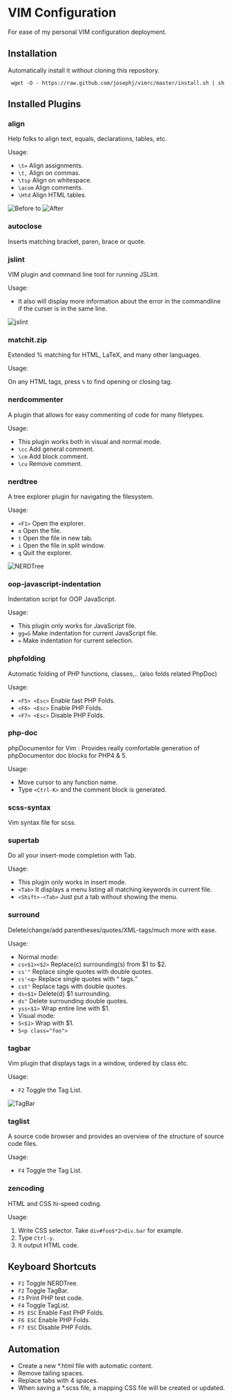 VIM Configuration
==========================
For ease of my personal VIM configuration deployment.

Installation
------------
Automatically install it without cloning this repository.

     wget -O - https://raw.github.com/josephj/vimrc/master/install.sh | sh

Installed Plugins
------------------
### align
Help folks to align text, equals, declarations, tables, etc.

Usage:

* ``\t=`` Align assignments.
* ``\t,`` Align on commas.
* ``\tsp`` Align on whitespace.
* ``\acom`` Align comments.
* ``\Htd`` Align HTML tables.

![Before](http://farm7.staticflickr.com/6240/6381243601_6c0e11b407_o.png) to ![After](http://farm7.staticflickr.com/6060/6381243567_97aeacc990_o.png)

### autoclose
Inserts matching bracket, paren, brace or quote.

### jslint
VIM plugin and command line tool for running JSLint.

Usage:

* It also will display more information about the error in the commandline if the curser is in the same line.

![jslint](http://farm7.staticflickr.com/6058/6381296179_cb4a86e209_o.png)

### matchit.zip
Extended % matching for HTML, LaTeX, and many other languages.

Usage:

On any HTML tags, press ``%`` to find opening or closing tag.

### nerdcommenter
A plugin that allows for easy commenting of code for many filetypes.

Usage:

* This plugin works both in visual and normal mode.
* ``\cc``  Add general comment.
* ``\cm``  Add block comment.   
* ``\cu``  Remove comment.

### nerdtree
A tree explorer plugin for navigating the filesystem.

Usage:

* ``<F1>`` Open the explorer.
* ``o`` Open the file.
* ``t`` Open the file in new tab.
* ``i`` Open the file in split window.
* ``q`` Quit the explorer.

![NERDTree](http://farm7.staticflickr.com/6099/6381243415_52928006da_o.png)

### oop-javascript-indentation
Indentation script for OOP JavaScript.

Usage: 

* This plugin only works for JavaScript file.
* ``gg=G`` Make indentation for current JavaScript file.
* ``=`` Make indentation for current selection.

### phpfolding
Automatic folding of PHP functions, classes,.. (also folds related PhpDoc) 

Usage:

* ```<F5> <Esc>``` Enable fast PHP Folds.
* ```<F6> <Esc>``` Enable PHP Folds.
* ```<F7> <Esc>``` Disable PHP Folds. 

### php-doc
phpDocumentor for Vim : Provides really comfortable generation of phpDocumentor doc blocks for PHP4 & 5. 

Usage:

* Move cursor to any function name.
* Type ```<Ctrl-K>``` and the comment block is generated.

### scss-syntax
Vim syntax file for scss.

### supertab
Do all your insert-mode completion with Tab.

Usage:

* This plugin only works in insert mode.
* ```<Tab>``` It displays a menu listing all matching keywords in current file.
* ```<Shift>-<Tab>``` Just put a tab without showing the menu.

### surround
Delete/change/add parentheses/quotes/XML-tags/much more with ease.

Usage:

* Normal mode:
 * ``cs<$1><$2>`` Replace(c) surrounding(s) from $1 to $2. 
  * ``cs'"`` Replace single quotes with double quotes. 
  * ``cs'<q>`` Replace single quotes with <q/> tags.
  * ``cst"`` Replace tags with double quotes.
 * ``ds<$1>`` Delete(d) $1 surrounding.
  * ``ds"`` Delete surrounding double quotes.
 * ``yss<$1>`` Wrap entire line with $1.
* Visual mode:
 * ``S<$1>`` Wrap with $1.
  * ``S<p class="foo">`` 

### tagbar
Vim plugin that displays tags in a window, ordered by class etc.

Usage:

* ``F2`` Toggle the Tag List.

![TagBar](http://farm7.staticflickr.com/6106/6381243523_1d5224913e_o.png)

### taglist
A source code browser and provides an overview of the structure of source code files.

Usage:

* ``F4`` Toggle the Tag List.

### zencoding
HTML and CSS hi-speed coding.

Usage:

1. Write CSS selector. Take ```div#foo$*2>div.bar``` for example.
1. Type ```Ctrl-y```.
1. It output HTML code.

Keyboard Shortcuts
------------------
* ```F1``` Toggle NERDTree.
* ```F2``` Toggle TagBar.
* ```F3``` Print PHP test code.
* ```F4``` Toggle TagList.
* ```F5 ESC``` Enable Fast PHP Folds.
* ```F6 ESC``` Enable PHP Folds.
* ```F7 ESC``` Disable PHP Folds.

Automation
----------
* Create a new *.html file with automatic content.
* Remove tailing spaces.
* Replace tabs with 4 spaces.
* When saving a *.scss file, a mapping CSS file will be created or updated.

